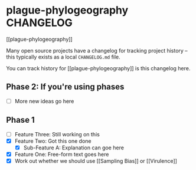 # plague-phylogeography CHANGELOG

[[plague-phylogeography]]

Many open source projects have a changelog for tracking project history – this typically exists as a local `CHANGELOG.md` file.

You can track history for [[plague-phylogeography]] is this changelog here.

## Phase 2: If you're using phases
- [ ] More new ideas go here

## Phase 1
- [ ] Feature Three: Still working on this
- [x] Feature Two: Got this one done
	- [x] Sub-Feature A: Explanation can goe here
- [x] Feature One: Free-form text goes here
- [x] Work out whether we should use [[Sampling Bias]] or [[Virulence]]